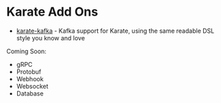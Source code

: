 # Karate Add Ons

* [karate-kafka](./karate-kafka/README.md) - Kafka support for Karate, using the same readable DSL style you know and love

Coming Soon:
* gRPC
* Protobuf
* Webhook
* Websocket
* Database
